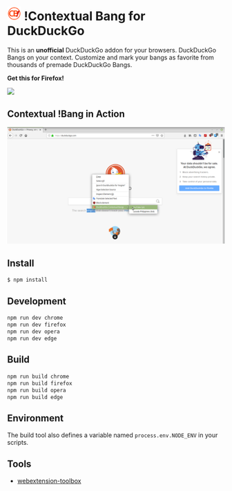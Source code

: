 # ![icon](https://raw.githubusercontent.com/dandansoysauce/duckduckgo-cbang/master/app/images/icon-32.png "icon") !Contextual Bang for DuckDuckGo

This is an **unofficial** DuckDuckGo addon for your browsers. DuckDuckGo Bangs on your context. Customize and mark your bangs as favorite from thousands of premade DuckDuckGo Bangs.

**Get this for Firefox!**

<a href="https://addons.mozilla.org/en-US/firefox/addon/duckduckgo-right-click/">
    <img src="https://blog.mozilla.org/firefox/files/2017/11/FxA-Add-ons-Shopping-Extensions.png" width="150">
</a>

## Contextual !Bang in Action

![sample shot](https://raw.githubusercontent.com/dandansoysauce/duckduckgo-cbang/master/app/resources/cbang_ss1.png)

## Install

	$ npm install

## Development

    npm run dev chrome
    npm run dev firefox
    npm run dev opera
    npm run dev edge

## Build

    npm run build chrome
    npm run build firefox
    npm run build opera
    npm run build edge

## Environment

The build tool also defines a variable named `process.env.NODE_ENV` in your scripts. 

## Tools

* [webextension-toolbox](https://github.com/HaNdTriX/webextension-toolbox)
